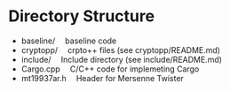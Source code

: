 # Directory Structure
* baseline/  baseline code 
* cryptopp/  crpto++ files (see cryptopp/README.md)
* include/  Include directory (see include/README.md)
* Cargo.cpp  C/C++ code for implemeting Cargo
* mt19937ar.h  Header for Mersenne Twister
